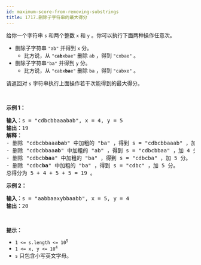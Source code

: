 ```yaml
---
id: maximum-score-from-removing-substrings
title: 1717.删除子字符串的最大得分
---
```

给你一个字符串 <code>s</code> 和两个整数 <code>x</code> 和 <code>y</code> 。你可以执行下面两种操作任意次。


- 删除子字符串 <code>&#34;ab&#34;</code> 并得到 <code>x</code> 分。
  - 比方说，从 <code>&#34;c<strong>ab</strong>xbae&#34;</code> 删除 <code>ab</code> ，得到 <code>&#34;cxbae&#34;</code> 。
- 删除子字符串<code>&#34;ba&#34;</code> 并得到 <code>y</code> 分。
  - 比方说，从 <code>&#34;cabx<strong>ba</strong>e&#34;</code> 删除 <code>ba</code> ，得到 <code>&#34;cabxe&#34;</code> 。

请返回对 <code>s</code> 字符串执行上面操作若干次能得到的最大得分。

 

**示例 1：**


<pre><b>输入：</b>s = &#34;cdbcbbaaabab&#34;, x = 4, y = 5<br/><b>输出：</b>19<br/><strong>解释：</strong><br/>- 删除 &#34;cdbcbbaaa<strong>ba</strong>b&#34; 中加粗的 &#34;ba&#34; ，得到 s = &#34;cdbcbbaaab&#34; ，加 5 分。<br/>- 删除 &#34;cdbcbbaa<strong>ab</strong>&#34; 中加粗的 &#34;ab&#34; ，得到 s = &#34;cdbcbbaa&#34; ，加 4 分。<br/>- 删除 &#34;cdbcb<strong>ba</strong>a&#34; 中加粗的 &#34;ba&#34; ，得到 s = &#34;cdbcba&#34; ，加 5 分。<br/>- 删除 &#34;cdbc<strong>ba</strong>&#34; 中加粗的 &#34;ba&#34; ，得到 s = &#34;cdbc&#34; ，加 5 分。<br/>总得分为 5 + 4 + 5 + 5 = 19 。</pre>

**示例 2：**


<pre><b>输入：</b>s = &#34;aabbaaxybbaabb&#34;, x = 5, y = 4<br/><b>输出：</b>20<br/></pre>

 

**提示：**


- <code>1 &lt;= s.length &lt;= 10<sup>5</sup></code>
- <code>1 &lt;= x, y &lt;= 10<sup>4</sup></code>
- <code>s</code> 只包含小写英文字母。
